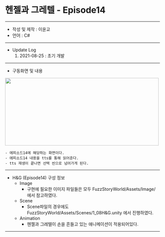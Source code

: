 # 헨젤과 그레텔 - Episode14
***
 - 작성 및 제작 : 이윤교
 - 언어 : C#
***
 - Update Log
   1) 2021-08-25 : 초기 개발
***
 - 구동화면 및 내용
<img src="https://user-images.githubusercontent.com/73592778/131277632-48765ce4-e37a-46a4-b76a-82d50ce91379.png" width="500" height="220">

    - 에피소드14에 해당하는 화면이다.
    - 에피소드14 내용을 tts를 통해 읽어준다.
    - tts 재생이 끝나면 선택 씬으로 넘어가게 된다.
***
- H&G (Episode14) 구성 정보
  - Image
    - 구현에 필요한 이미지 파일들은 모두 FuzzStoryWorld/Assets/Image/ 에서 참고하였다.
  - Scene
    - Scene파일의 경우에도 FuzzStoryWorld/Assets/Scenes/1_08H&G.unity 에서 진행하였다.
  - Animation
    - 헨젤과 그레텔이 손을 흔들고 있는 애니메이션이 적용되어있다.

***


